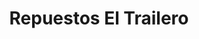 ---
title: "Repuestos El Trailero"
url: /sonzacate/repuestos-el-trailero/
shop: piezas de automóviles
---